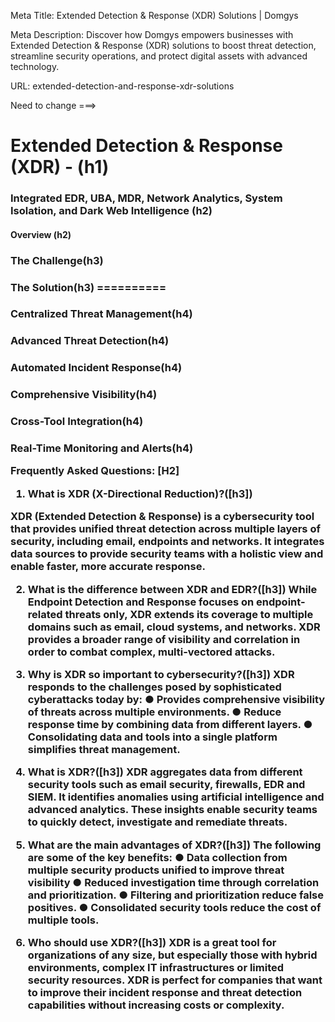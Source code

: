 Meta Title:
Extended Detection & Response (XDR) Solutions | Domgys

Meta Description:
Discover how Domgys empowers businesses with Extended Detection & Response (XDR) solutions to boost threat detection, streamline security operations, and protect digital assets with advanced technology.

URL: extended-detection-and-response-xdr-solutions

Need to change ===>

<H1> Extended Detection & Response (XDR) - (h1)
<H3> Integrated EDR, UBA, MDR, Network Analytics, System Isolation, and Dark Web Intelligence (h2)
<H4> Overview (h2)
<H3> The Challenge(h3)
<H3> The Solution(h3)
==========
<H3> Centralized Threat Management(h4)
<H3> Advanced Threat Detection(h4)
<H3> Automated Incident Response(h4)
<H3> Comprehensive Visibility(h4)
<H3> Cross-Tool Integration(h4)
<H3> Real-Time Monitoring and Alerts(h4)



Frequently Asked Questions: [H2]
1. What is XDR (X-Directional Reduction)?([h3])

XDR (Extended Detection & Response) is a cybersecurity tool that provides unified threat detection across multiple layers of security, including email, endpoints and networks. It integrates data sources to provide security teams with a holistic view and enable faster, more accurate response.

2. What is the difference between XDR and EDR?([h3])
While Endpoint Detection and Response focuses on endpoint-related threats only, XDR extends its coverage to multiple domains such as email, cloud systems, and networks. XDR provides a broader range of visibility and correlation in order to combat complex, multi-vectored attacks.

3. Why is XDR so important to cybersecurity?([h3])
XDR responds to the challenges posed by sophisticated cyberattacks today by:
●	Provides comprehensive visibility of threats across multiple environments.
●	Reduce response time by combining data from different layers.
●	Consolidating data and tools into a single platform simplifies threat management.

4. What is XDR?([h3])
XDR aggregates data from different security tools such as email security, firewalls, EDR and SIEM. It identifies anomalies using artificial intelligence and advanced analytics. These insights enable security teams to quickly detect, investigate and remediate threats.

5. What are the main advantages of XDR?([h3])
The following are some of the key benefits:
●	Data collection from multiple security products unified to improve threat visibility
●	Reduced investigation time through correlation and prioritization.
●	Filtering and prioritization reduce false positives.
●	Consolidated security tools reduce the cost of multiple tools.

6. Who should use XDR?([h3])
XDR is a great tool for organizations of any size, but especially those with hybrid environments, complex IT infrastructures or limited security resources. XDR is perfect for companies that want to improve their incident response and threat detection capabilities without increasing costs or complexity. 



